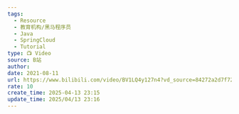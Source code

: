 ```yaml
---
tags:
  - Resource
  - 教育机构/黑马程序员
  - Java
  - SpringCloud
  - Tutorial
type: 📺 Video
source: B站
author: 
date: 2021-08-11
url: https://www.bilibili.com/video/BV1LQ4y127n4?vd_source=84272a2d7f72158b38778819be5bc6ad
rate: 10
create_time: 2025-04-13 23:15
update_time: 2025/04/13 23:16
---
```

